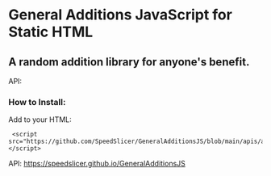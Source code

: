 # General Additions JavaScript for Static HTML
## A random addition library for anyone's benefit.
API: 

### How to Install:
Add to your HTML:
```
 <script src="https://github.com/SpeedSlicer/GeneralAdditionsJS/blob/main/apis/api.js"></script> 
```
API:
https://speedslicer.github.io/GeneralAdditionsJS
